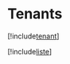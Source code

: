 # Tenants

[!include[tenant](tenants.tenant.autogen.md)]

[!include[liste](tenants.liste.autogen.md)]
























